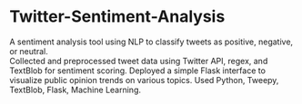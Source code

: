 # Twitter-Sentiment-Analysis
A sentiment analysis tool using NLP to classify tweets as positive, negative, or neutral.  
Collected and preprocessed tweet data using Twitter API, regex, and TextBlob for sentiment scoring. 
Deployed a simple Flask interface to visualize public opinion trends on various topics.
Used Python, Tweepy, TextBlob, Flask, Machine Learning.
